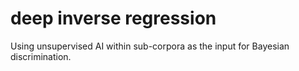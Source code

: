 # deep inverse regression

Using unsupervised AI within sub-corpora as the input for Bayesian discrimination.
